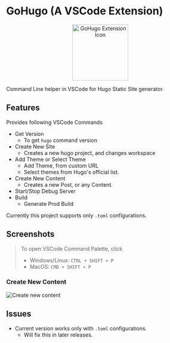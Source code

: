 # GoHugo (A VSCode Extension)

<div align="center">
  <img
  src="https://user-images.githubusercontent.com/11786283/113192452-669b8400-927c-11eb-8510-69def7bcb6d3.png"
  height="150"
  alt="GoHugo Extension Icon" />
</div>

Command Line helper in VSCode for Hugo Static Site generator.

## Features

Provides following VSCode Commands

- Get Version
  - To get `hugo` command version
- Create New Site
  - Creates a new hugo project, and changes
    workspace
- Add Theme or Select Theme
  - Add Theme, from custom URL
  - Select themes from Hugo's official list.
- Create New Content
  - Creates a new Post, or any Content.
- Start/Stop Debug Server
- Build
  - Generate Prod Build

Currently this project supports only `.toml`
configurations.

## Screenshots

> To open VSCode Command Palette, click
> - Windows/Linux: `CTRL + SHIFT + P`
> - MacOS: `CMD + SHIFT + P`

### Create New Content
![Create new content](https://user-images.githubusercontent.com/11786283/113461429-2bdf4a80-943a-11eb-81b0-f82b9528fd95.gif)


## Issues

- Current version works only with `.toml` configurations.
  - Will fix this in later releases.


